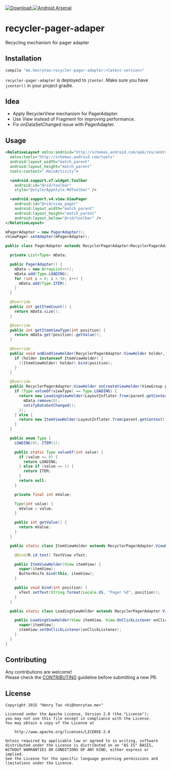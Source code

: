 [ ![Download](https://api.bintray.com/packages/henrytao-me/maven/recycler-pager-adapter/images/download.svg) ](https://bintray.com/henrytao-me/maven/recycler-pager-adapter/_latestVersion) [![Android Arsenal](https://img.shields.io/badge/Android%20Arsenal-recycler--pager--adapter-green.svg?style=true)](https://android-arsenal.com/details/1/2792)

recycler-pager-adaper
================

Recycling mechanism for pager adapter


## Installation

``` groovy
compile "me.henrytao:recycler-pager-adapter:<latest-version>"
```

`recycler-pager-adapter` is deployed to `jCenter`. Make sure you have `jcenter()` in your project gradle.


## Idea

- Apply RecyclerView mechanism for PagerAdapter.
- Use View instead of Fragment for improving performance. 
- Fix onDataSetChanged issue with PagerAdapter. 


## Usage

``` xml
<RelativeLayout xmlns:android="http://schemas.android.com/apk/res/android"
  xmlns:tools="http://schemas.android.com/tools"
  android:layout_width="match_parent"
  android:layout_height="match_parent"
  tools:context=".MainActivity">

  <android.support.v7.widget.Toolbar
    android:id="@+id/toolbar"
    style="@style/AppStyle.MdToolbar" />

  <android.support.v4.view.ViewPager
    android:id="@+id/view_pager"
    android:layout_width="match_parent"
    android:layout_height="match_parent"
    android:layout_below="@+id/toolbar" />
</RelativeLayout>
```

``` java
mPagerAdapter = new PagerAdapter();
vViewPager.setAdapter(mPagerAdapter);
```

``` java
public class PagerAdapter extends RecyclerPagerAdapter<RecyclerPagerAdapter.ViewHolder> {

  private List<Type> mData;

  public PagerAdapter() {
    mData = new ArrayList<>();
    mData.add(Type.LOADING);
    for (int i = 0; i < 50; i++) {
      mData.add(Type.ITEM);
    }
  }

  @Override
  public int getItemCount() {
    return mData.size();
  }

  @Override
  public int getItemViewType(int position) {
    return mData.get(position).getValue();
  }

  @Override
  public void onBindViewHolder(RecyclerPagerAdapter.ViewHolder holder, int position) {
    if (holder instanceof ItemViewHolder) {
      ((ItemViewHolder) holder).bind(position);
    }
  }

  @Override
  public RecyclerPagerAdapter.ViewHolder onCreateViewHolder(ViewGroup parent, int viewType) {
    if (Type.valueOf(viewType) == Type.LOADING) {
      return new LoadingViewHolder(LayoutInflater.from(parent.getContext()).inflate(R.layout.item_loading, parent, false), v -> {
        mData.remove(0);
        notifyDataSetChanged();
      });
    } else {
      return new ItemViewHolder(LayoutInflater.from(parent.getContext()).inflate(R.layout.item_pager, parent, false));
    }
  }

  public enum Type {
    LOADING(0), ITEM(1);

    public static Type valueOf(int value) {
      if (value == 0) {
        return LOADING;
      } else if (value == 1) {
        return ITEM;
      }
      return null;
    }

    private final int mValue;

    Type(int value) {
      mValue = value;
    }

    public int getValue() {
      return mValue;
    }
  }

  public static class ItemViewHolder extends RecyclerPagerAdapter.ViewHolder {

    @Bind(R.id.text) TextView vText;

    public ItemViewHolder(View itemView) {
      super(itemView);
      ButterKnife.bind(this, itemView);
    }

    public void bind(int position) {
      vText.setText(String.format(Locale.US, "Pager %d", position));
    }
  }

  public static class LoadingViewHolder extends RecyclerPagerAdapter.ViewHolder {

    public LoadingViewHolder(View itemView, View.OnClickListener onClickListener) {
      super(itemView);
      itemView.setOnClickListener(onClickListener);
    }
  }
}
```


## Contributing

Any contributions are welcome!  
Please check the [CONTRIBUTING](CONTRIBUTING.md) guideline before submitting a new PR.


## License

    Copyright 2015 "Henry Tao <hi@henrytao.me>"

    Licensed under the Apache License, Version 2.0 (the "License");
    you may not use this file except in compliance with the License.
    You may obtain a copy of the License at

        http://www.apache.org/licenses/LICENSE-2.0

    Unless required by applicable law or agreed to in writing, software
    distributed under the License is distributed on an "AS IS" BASIS,
    WITHOUT WARRANTIES OR CONDITIONS OF ANY KIND, either express or implied.
    See the License for the specific language governing permissions and
    limitations under the License.


